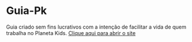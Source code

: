 # Guia-Pk
Guia criado sem fins lucrativos com a intenção de facilitar a vida de quem trabalha no Planeta Kids.
[ Clique aqui para abrir o site ](https://marinsantos.github.io/Guia-Pk/)
